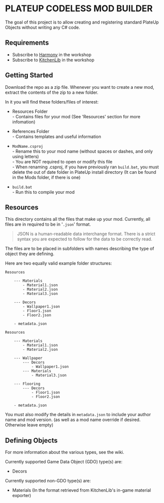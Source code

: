 # PLATEUP CODELESS MOD BUILDER

The goal of this project is to allow creating and registering standard PlateUp Objects without writing any C# code.

## Requirements

* Subscribe to [Harmony](https://steamcommunity.com/sharedfiles/filedetails/?id=2898033283) in the workshop
* Subscribe to [KitchenLib](https://steamcommunity.com/sharedfiles/filedetails/?id=2898069883) in the workshop

## Getting Started

Download the repo as a zip file. Whenever you want to create a new mod, extract the contents of the zip to a new folder.

In it you will find these folders/files of interest:

* Resources Folder<br>- Contains files for your mod (See 'Resources' section for more infomation)

* References Folder<br>- Contains templates and useful information

* `ModName.csproj`<br>- Rename this to your mod name (without spaces or dashes, and only using letters)<br>- You are NOT required to open or modify this file<br>- When renaming .csproj, if you have previously ran `build.bat`, you must delete the out of date folder in PlateUp install directory (It can be found in the Mods folder, if there is one)

* `build.bat`<br>- Run this to compile your mod

## Resources
This directory contains all the files that make up your mod. Currently, all files are in required to be in '`.json`' format.
> JSON is a human-readable data interchange format. There is a strict syntax you are expected to follow for the data to be correctly read.

The files are to be placed in subfolders with names describing the type of object they are defining.

Here are two equally valid example folder structures:

```text
Resources
    
    --- Materials
        - Material1.json
        - Material2.json
        - Material3.json

    --- Decors
        - Wallpaper1.json
        - Floor1.json
        - Floor2.json

    - metadata.json
```

```text
Resources
    
    --- Materials
        - Material1.json
        - Material2.json

    --- Wallpaper
        --- Decors
            - Wallpaper1.json
        --- Materials
            - Material3.json

    --- Flooring
        --- Decors
            - Floor1.json
            - Floor2.json
    
    - metadata.json
```

You must also modify the details in `metadata.json` to include your author name and mod version. (as well as a mod name override if desired. Otherwise leave empty)

## Defining Objects

For more information about the various types, see the wiki.

Currently supported Game Data Object (GDO) type(s) are:

* Decors

Currently supported non-GDO type(s) are:

* Materials (In the format retrieved from KitchenLib's in-game material exporter)
